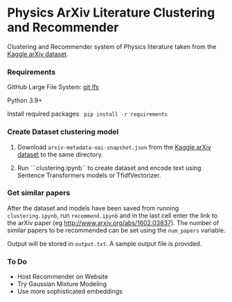 # Physics ArXiv Literature Clustering and Recommender
Clustering and Recommender system of Physics literature taken from the [Kaggle arXiv dataset](https://www.kaggle.com/datasets/Cornell-University/arxiv).

### Requirements
GitHub Large File System:  [git lfs](https://git-lfs.com)

Python 3.9+

Install required packages
``` pip install -r requirements```

### Create Dataset clustering model

1. Download ```arxiv-metadata-oai-snapshot.json``` from the [Kaggle arXiv dataset](https://www.kaggle.com/datasets/Cornell-University/arxiv) to the same directory.

2. Run ```clustering.ipynb`` to create dataset and encode text using Sentence Transformers models or TfidfVectorizer. 

### Get similar papers

After the dataset and models have been saved from running ```clustering.ipynb```, run ```recommend.ipynb``` and in the last cell enter the link to the arXiv paper (eg http://www.arxiv.org/abs/1602.03837). 
The number of similar papers to be recommended can be set using the ```num_papers``` variable. 

Output will be stored in ```output.txt```. A sample output file is provided.


### To Do

- Host Recommender on Website
- Try Gaussian Mixture Modeling
- Use more sophisticated embeddings